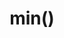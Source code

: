 ---
title: "min()"
description: "Support for the CSS `min()` function."
category: css
last_test_date: "2021-05-07"
test_url: "/tests/css-clamp.html"
test_results_url: "https://app.emailonacid.com/app/acidtest/zSEJIfc49LeYUVU5ncqsWBDRRTZlqq01sYRUSICWOs74Y/list"
stats: {
    apple-mail: {
        macos: {
            "13":"y",
            "14.0":"y"
        },
        ios: {
            "13":"y",
            "14.5":"y"
        }
    },
    gmail: {
        desktop-webmail: {
            "2021-05":"y"
        },
        ios: {
            "2021-05":"a #1"
        },
        android: {
            "2021-05":"a #1"
        },
        mobile-webmail: {
            "2021-05":"y"
        }
    },
    orange: {
        desktop-webmail: {
            "2021-05":"n"
        },
        ios: {
            "2021-05":"n"
        },
        android: {
            "2021-05":"n"
        }
    },
    outlook: {
        windows: {
            "2003":"n",
            "2007":"n",
            "2010":"n",
            "2013":"n",
            "2016":"n",
            "2019":"n"
        },
        windows-10-mail: {
            "2021-05":"n"
        },
        macos: {
            "2011":"n",
            "2016":"y"
        },
        outlook-com: {
            "2021-05":"n"
        },
        ios: {
            "2021-05":"n"
        },
        android: {
            "2021-05":"n"
        }
    },
    samsung-email: {
        android: {
            "6.0":"n"
        }
    },
    sfr: {
        desktop-webmail: {
            "2021-05":"y"
        },
        ios: {
            "2021-05":"y"
        },
        android: {
            "2021-05":"y"
        }
    },
    thunderbird: {
        macos: {
            "78.10":"y"
        }
    },
    aol: {
        desktop-webmail: {
            "2021-05":"n"
        },
        ios: {
            "2021-05":"n"
        },
        android: {
            "2021-05":"n"
        }
    },
    yahoo: {
        desktop-webmail: {
            "2021-05":"n"
        },
        ios: {
            "2021-05":"n"
        },
        android: {
            "2021-05":"n"
        }
    },
    protonmail: {
        desktop-webmail: {
            "2021-05":"y"
        },
        ios: {
            "2021-05":"y"
        },
        android: {
            "2021-05":"y"
        }
    },
    hey: {
        desktop-webmail: {
            "2021-05":"y"
        }
    },
    mail-ru: {
        desktop-webmail: {
            "2021-05":"y"
        }
    },
    fastmail: {
        desktop-webmail: {
            "2021-07": "n"
        }
    },
    laposte: {
        desktop-webmail: {
            "2021-08": "y"
        }
    }
}
notes_by_num: {
    "1": "Partial. Not supported with Non Gmail Accounts."
}
links: {
    "Can I use: CSS math functions min(), max() and clamp()":"https://caniuse.com/css-math-functions",
    "MDN: min()":"https://developer.mozilla.org/en-US/docs/Web/CSS/min()"
}
---